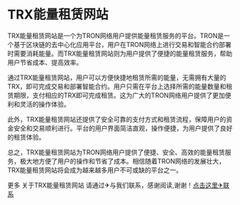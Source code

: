 # TRX能量租赁网站

TRX能量租赁网站是一个为TRON网络用户提供能量租赁服务的平台。TRON是一个基于区块链的去中心化应用平台，用户在TRON网络上进行交易和智能合约部署时需要消耗能量。而TRX能量租赁网站则为用户提供了便捷的能量租赁服务，帮助用户节省成本、提高效率。

通过TRX能量租赁网站，用户可以方便快捷地租赁所需的能量，无需拥有大量的TRX，即可完成交易和部署智能合约。用户只需在平台上选择所需的能量数量和租赁期限，支付相应的TRX即可完成租赁。这为广大的TRON网络用户提供了更加便利和灵活的操作体验。

此外，TRX能量租赁网站还提供了安全可靠的支付方式和租赁流程，保障用户的资金安全和交易顺利进行。平台的用户界面简洁直观，操作便捷，为用户提供了良好的租赁体验。

总之，TRX能量租赁网站为TRON网络用户提供了便捷、安全、高效的能量租赁服务，极大地方便了用户的操作和节省了成本。相信随着TRON网络的发展壮大，TRX能量租赁网站将会成为越来越多用户不可或缺的平台之一。

更多 关于TRX能量租赁网站 请通过✈与我们联系，感谢阅读,谢谢！[点击这里✈联系](https://www.trx.tw)